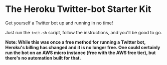 The Heroku Twitter-bot Starter Kit
=========================

Get yourself a Twitter bot up and running in no time!

Just run the `init.sh` script, follow the instructions, and you'll be good to go.

**Note: While this was once a free method for running a Twitter bot, Heroku's billing has changed and it is no longer free. One could certainly run the bot on an AWS micro instance (free with the AWS free tier), but there's no automation built for that.**
